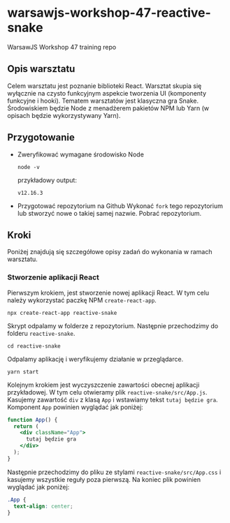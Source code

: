 # warsawjs-workshop-47-reactive-snake
WarsawJS Workshop 47 training repo

## Opis warsztatu
Celem warsztatu jest poznanie biblioteki React.
Warsztat skupia się wyłącznie na czysto funkcyjnym aspekcie tworzenia UI (komponenty funkcyjne i hooki).
Tematem warsztatów jest klasyczna gra Snake.
Środowiskiem będzie Node z menadżerem pakietów NPM lub Yarn (w opisach będzie wykorzystywany Yarn).

## Przygotowanie
* Zweryfikować wymagane środowisko Node
    ```shell script
    node -v
    ```
  przykładowy output:
    ```shell script
    v12.16.3
    ```
* Przygotować repozytorium na Github
Wykonać `fork` tego repozytorium lub stworzyć nowe o takiej samej nazwie. Pobrać repozytorium.

## Kroki

Poniżej znajdują się szczegółowe opisy zadań do wykonania w ramach warsztatu.

### Stworzenie aplikacji React

Pierwszym krokiem, jest stworzenie nowej aplikacji React.
W tym celu należy wykorzystać paczkę NPM `create-react-app`.
```shell script
npx create-react-app reactive-snake
```
Skrypt odpalamy w folderze z repozytorium. 
Następnie przechodzimy do folderu `reactive-snake`.
```shell script
cd reactive-snake
```
Odpalamy aplikację i weryfikujemy działanie w przeglądarce.
```shell script
yarn start
```
Kolejnym krokiem jest wyczyszczenie zawartości obecnej aplikacji przykładowej.
W tym celu otwieramy plik `reactive-snake/src/App.js`.
Kasujemy zawartość `div` z klasą `App` i wstawiamy tekst `tutaj będzie gra`.
Komponent `App` powinien wyglądać jak poniżej:
```jsx
function App() {
  return (
    <div className="App">
      tutaj będzie gra
    </div>
  );
}
```
Następnie przechodzimy do pliku ze stylami `reactive-snake/src/App.css` i kasujemy wszystkie reguły poza pierwszą. Na koniec plik powinien wyglądać jak poniżej:
```css
.App {
  text-align: center;
}

```